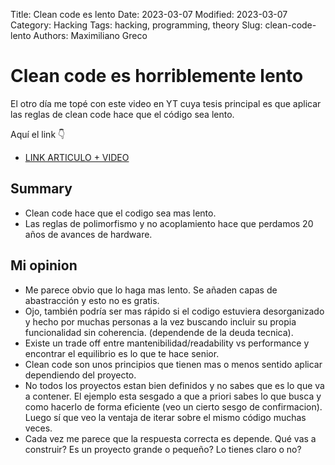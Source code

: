 Title: Clean code es lento
Date: 2023-03-07
Modified: 2023-03-07
Category: Hacking
Tags: hacking, programming, theory
Slug: clean-code-lento
Authors: Maximiliano Greco

# Clean code es horriblemente lento

El otro día me topé con este video en YT cuya tesis principal es que aplicar
las reglas de clean code hace que el código sea lento.

Aquí el link 👇

- [LINK ARTICULO + VIDEO](https://www.computerenhance.com/p/clean-code-horrible-performance)

## Summary

- Clean code hace que el codigo sea mas lento.
- Las reglas de polimorfismo y no acoplamiento hace que perdamos 20 años de avances de hardware.

## Mi opinion

- Me parece obvio que lo haga mas lento. Se añaden capas de abastracción y esto
  no es gratis.
- Ojo, también podría ser mas rápido si el codigo estuviera desorganizado y
  hecho por muchas personas a la vez buscando incluir su propia funcionalidad
  sin coherencia. (dependende de la deuda tecnica).
- Existe un trade off entre mantenibilidad/readability vs performance y
  encontrar el equilibrio es lo que te hace senior.
- Clean code son unos principios que tienen mas o menos sentido aplicar
  dependiendo del proyecto.
- No todos los proyectos estan bien definidos y no sabes que es lo que va a
  contener. El ejemplo esta sesgado a que a priori sabes lo que busca y como
  hacerlo de forma eficiente (veo un cierto sesgo de confirmacion). Luego sí
  que veo la ventaja de iterar sobre el mismo código muchas veces.
- Cada vez me parece que la respuesta correcta es depende. Qué vas a construir?
  Es un proyecto grande o pequeño? Lo tienes claro o no?
